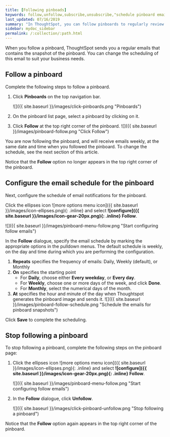 ```yaml
---
title: [Following pinboads]
keywords: follow,unfollow,subscribe,unsubscribe,"schedule pinboard emails"
last_updated: 07/16/2019
summary: "In ThoughtSpot, you can follow pinboards to regularly review the visuals that represent dynamic data. For example, you can follow a pinboard that tracks sales revenue, and schedule to receive its email notifications weekly."
sidebar: mydoc_sidebar
permalink: /:collection/:path.html
---
```

When you follow a pinboard, ThoughtSpot sends you a regular emails that contains the snapshot of the pinboard. You can change the scheduling of this email to suit your business needs.

## Follow a pinboard

Complete the following steps to follow a pinboard.

1. Click **Pinboards** on the top navigation bar.

     ![]({{ site.baseurl }}/images/click-pinboards.png "Pinboards")

2. On the pinboard list page, select a pinboard by clicking on it.

3. Click **Follow** at the top right corner of the pinboard.
   ![]({{ site.baseurl }}/images/pinboard-follow.png "Click Follow")

You are now following the pinboard, and will receive emails weekly, at the same date and time when you followed the pinboard.  To change the schedule, see the next section of this article.

Notice that the **Follow** option no longer appears in the top right corner of the pinboard.

## Configure the email schedule for the pinboard

Next, configure the schedule of email notifications for the pinboard.

Click the ellipses icon ![more options menu icon]({{ site.baseurl }}/images/icon-ellipses.png){: .inline} and select **![configure]({{ site.baseurl }}/images/icon-gear-20px.png){: .inline} Follow**.

![]({{ site.baseurl }}/images/pinboard-menu-follow.png "Start configuring follow emails")

In the **Follow** dialogue, specify the email schedule by marking the appropriate options in the pulldown menus. The default schedule is weekly, on the day and time during which you are performing the configuration.

1. **Repeats** specifies the frequency of emails: Daily, Weekly \(default\), or Monthly
2. **On** specifies the starting point
   - For **Daily**, choose either __Every weekday__, or __Every day__.
   - For **Weekly**, choose one or more days of the week, and click **Done**.
   - For **Monthly**, select the numerical days of the month.
3. **At** specifies the hour and minute of the day when Thoughtspot generates the pinboard image and sends it.
     ![]({{ site.baseurl }}/images/pinboard-follow-schedule.png "Schedule the emails for pinboard snapshots")

Click **Save** to complete the scheduling.

## Stop following a pinboard

To stop following a pinboard, complete the following steps on the pinboard page:

1. Click the ellipses icon ![more options menu icon]({{ site.baseurl }}/images/icon-ellipses.png){: .inline} and select **![configure]({{ site.baseurl }}/images/icon-gear-20px.png){: .inline} Follow**.

     ![]({{ site.baseurl }}/images/pinboard-menu-follow.png "Start configuring follow emails")

2. In the **Follow** dialogue, click **Unfollow**.

     ![]({{ site.baseurl }}/images/click-pinboard-unfollow.png "Stop following a pinboard")

Notice that the **Follow** option again appears in the top right corner of the pinboard.
